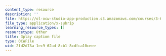 ```yaml
---
content_type: resource
description: ''
file: https://ol-ocw-studio-app-production.s3.amazonaws.com/courses/3-091sc-introduction-to-solid-state-chemistry-fall-2010/2fd2d73a1ec962ad8cb18cdfca10ceee_cMaryERGZmY.srt
file_type: application/x-subrip
learning_resource_types: []
resourcetype: Other
title: 3play caption file
type: OCWFile
uid: 2fd2d73a-1ec9-62ad-8cb1-8cdfca10ceee
---
```


